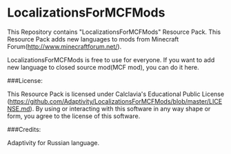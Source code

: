 LocalizationsForMCFMods
=======================

This Repository contains "LocalizationsForMCFMods" Resource Pack. This Resource Pack adds new languages to mods from Minecraft Forum(http://www.minecraftforum.net/).

LocalizationsForMCFMods is free to use for everyone. If you want to add new language to closed source mod(MCF mod), you can do it here.

###License:

This Resource Pack is licensed under Calclavia's Educational Public License (https://github.com/Adaptivity/LocalizationsForMCFMods/blob/master/LICENSE.md). By using or interacting with this software in any way shape or form, you agree to the license of this software.

###Credits:

Adaptivity for Russian language.
